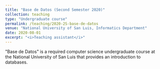 ```yaml
---
title: "Base de Datos (Second Semester 2020)"
collection: teaching
type: "Undergraduate course"
permalink: /teaching/2020-2S-base-de-datos
venue: "National University of San Luis, Informatics Department"
date: 2020-08-01
excerpt: "<i>Teaching assistant</i>"
---
```


&quot;Base de Datos&quot; is a required computer science undergraduate course at the National University of San Luis that provides an introduction to databases.